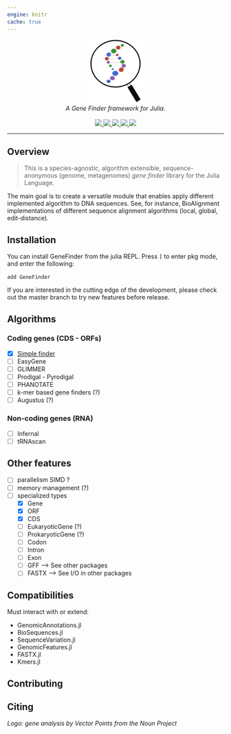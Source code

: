 ```yaml
---
engine: knitr
cache: true
---
```


<p align="center">
  <img src="../assets/logo.svg" height="150"><br/>
  <i>A Gene Finder framework for Julia.</i><br/><br/>
  <a href="https://www.repostatus.org/#wip">
    <img src="https://www.repostatus.org/badges/latest/wip.svg">
  </a>
  <a href="https://codecov.io/gh/camilogarciabotero/GeneFinder.jl">
    <img src="https://img.shields.io/codecov/c/github/camilogarciabotero/GeneFinder.jl?logo=codecov&logoColor=white">
  </a>
  <a href="https://camilogarciabotero.github.io/GeneFinder.jl/dev/">
    <img src="https://img.shields.io/badge/documentation-online-blue.svg?logo=Julia&logoColor=white">
  </a>
  <a href="https://travis-ci.com/camilogarciabotero/GeneFinder.jl">
    <img src="https://travis-ci.com/camilogarciabotero/GeneFinder.jl.svg?branch=main">
  <a href="https://github.com/camilogarciabotero/GeneFinder.jl/blob/main/LICENSE">
    <img src="https://img.shields.io/badge/license-MIT-green.svg">
  </a>
</p>

***
## Overview

>This is a species-agnostic, algorithm extensible, sequence-anonymous (genome, metagenomes) *gene finder* library for the Julia Language.

The main goal is to create a versatile module that enables apply different implemented algorithm to DNA sequences. See, for instance, BioAlignment implementations of different sequence alignment algorithms (local, global, edit-distance).

## Installation

You can install GeneFinder from the julia
REPL. Press `]` to enter pkg mode, and enter the following:

```
add GeneFinder
```

If you are interested in the cutting edge of the development, please check out
the master branch to try new features before release.

## Algorithms

### Coding genes (CDS - ORFs)

- [x] [Simple finder](https://camilogarciabotero.github.io/GeneFinder.jl/dev/simplefinder/)
- [ ] EasyGene
- [ ] GLIMMER
- [ ] Prodigal - Pyrodigal
- [ ] PHANOTATE
- [ ] k-mer based gene finders (?)
- [ ] Augustus (?)

### Non-coding genes (RNA)

- [ ] Infernal
- [ ] tRNAscan

## Other features

- [ ] parallelism SIMD ?
- [ ] memory management (?)
- [ ] specialized types
  - [x] Gene
  - [x] ORF
  - [x] CDS
  - [ ] EukaryoticGene (?)
  - [ ] ProkaryoticGene (?)
  - [ ] Codon
  - [ ] Intron
  - [ ] Exon
  - [ ] GFF --> See other packages
  - [ ] FASTX --> See I/O in other packages

## Compatibilities  

Must interact with or extend:

- GenomicAnnotations.jl
- BioSequences.jl
- SequenceVariation.jl
- GenomicFeatures.jl
- FASTX.jl
- Kmers.jl

## Contributing

## Citing



*Logo: gene analysis by Vector Points from the Noun Project*